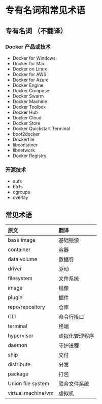 # 专有名词和常见术语

## 专有名词 （不翻译）

### Docker 产品或技术
* Docker for Windows
* Docker for Mac
* Docker on Linux
* Docker for AWS
* Docker for Azure
* Docker Engine
* Docker Compose
* Docker Swarm
* Docker Machine
* Docker Toolbox
* Docker Hub
* Docker Cloud
* Docker Store
* Docker Quickstart Terminal
* boot2docker
* Dockerfile
* libcontainer
* libnetwork
* Docker Registry

### 开源技术
* aufs
* btrfs
* cgroups
* overlay

## 常见术语

原文 | 翻译 |
:-----------| :-----------|
base image | 基础镜像 |
container | 容器 |
data volume | 数据卷 |
driver | 驱动 |
filesystem | 文件系统|
image | 镜像 |
plugin | 插件 |
repo/repository | 仓库 |
CLI | 命令行接口 |
terminal | 终端 |
hypervisor | 虚拟化管理程序 |
daemon | 守护进程 |
ship | 交付 |
distribute | 分发 |
package | 打包 |
Union file system | 联合文件系统 |
virtual machine/vm | 虚拟机 |



